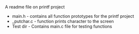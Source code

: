 A readme file on printf project
* main.h - contains all function prototypes for the printf project
* _putchar.c - function prints character to the screen
* Test dir - Contains main.c file for testing functions

